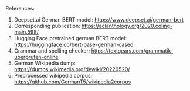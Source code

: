 References:

1. Deepset.ai German BERT model: https://www.deepset.ai/german-bert
2. Corresponding publication: https://aclanthology.org/2020.coling-main.598/
3. Hugging Face pretrained german BERT model: https://huggingface.co/bert-base-german-cased
4. Grammar and spelling checker: https://textgears.com/grammatik-uberprufen-online
5. German Wikipedia dump: https://dumps.wikimedia.org/dewiki/20220520/
6. Preprocessed wikipedia corpus: https://github.com/GermanT5/wikipedia2corpus
